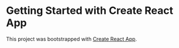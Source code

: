 # Getting Started with Create React App

This project was bootstrapped with [Create React App](https://github.com/facebook/create-react-app).































